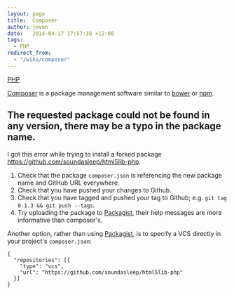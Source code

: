 ```yaml
---
layout: page
title:  Composer
author: jevon
date:   2014-04-17 17:57:38 +12:00
tags:
  - PHP
redirect_from:
  - "/wiki/composer"
---
```


[PHP](php.md)

<a href="https://getcomposer.org/">Composer</a> is a package management software similar to [bower](bower.md) or [npm](npm.md).

## The requested package could not be found in any version, there may be a typo in the package name.

I got this error while trying to install a forked package https://github.com/soundasleep/html5lib-php.

1. Check that the package `composer.json` is referencing the new package name and GitHub URL everywhere.
1. Check that you have pushed your changes to Github.
1. Check that you have tagged and pushed your tag to Github; e.g. `git tag 0.1.3 && git push --tags`.
1. Try uploading the package to <a href="https://packagist.org/">Packagist</a>, their help messages are more informative than composer's.

Another option, rather than using [Packagist](packagist.md), is to specify a VCS directly in your project's `composer.json`:

```
{
  "repositories": [{
    "type": "vcs",
    "url": "https://github.com/soundasleep/html5lib-php"
  }]
}
```
